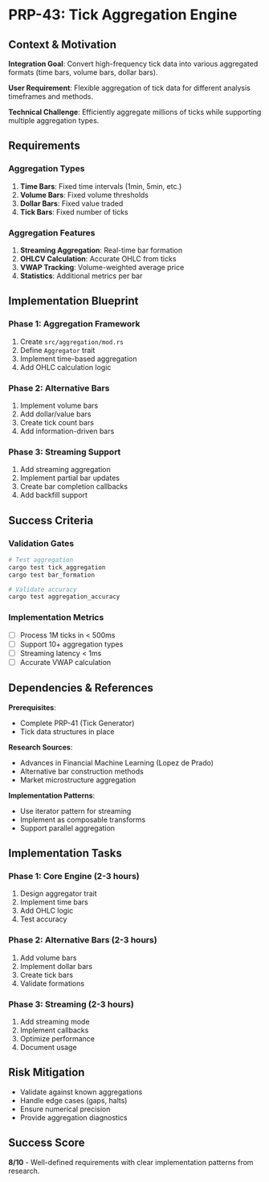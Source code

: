# PRP-43: Tick Aggregation Engine

## Context & Motivation

**Integration Goal**: Convert high-frequency tick data into various aggregated formats (time bars, volume bars, dollar bars).

**User Requirement**: Flexible aggregation of tick data for different analysis timeframes and methods.

**Technical Challenge**: Efficiently aggregate millions of ticks while supporting multiple aggregation types.

## Requirements

### Aggregation Types
1. **Time Bars**: Fixed time intervals (1min, 5min, etc.)
2. **Volume Bars**: Fixed volume thresholds
3. **Dollar Bars**: Fixed value traded
4. **Tick Bars**: Fixed number of ticks

### Aggregation Features
1. **Streaming Aggregation**: Real-time bar formation
2. **OHLCV Calculation**: Accurate OHLC from ticks
3. **VWAP Tracking**: Volume-weighted average price
4. **Statistics**: Additional metrics per bar

## Implementation Blueprint

### Phase 1: Aggregation Framework
1. Create `src/aggregation/mod.rs`
2. Define `Aggregator` trait
3. Implement time-based aggregation
4. Add OHLC calculation logic

### Phase 2: Alternative Bars
1. Implement volume bars
2. Add dollar/value bars
3. Create tick count bars
4. Add information-driven bars

### Phase 3: Streaming Support
1. Add streaming aggregation
2. Implement partial bar updates
3. Create bar completion callbacks
4. Add backfill support

## Success Criteria

### Validation Gates
```bash
# Test aggregation
cargo test tick_aggregation
cargo test bar_formation

# Validate accuracy
cargo test aggregation_accuracy
```

### Implementation Metrics
- [ ] Process 1M ticks in < 500ms
- [ ] Support 10+ aggregation types
- [ ] Streaming latency < 1ms
- [ ] Accurate VWAP calculation

## Dependencies & References

**Prerequisites**:
- Complete PRP-41 (Tick Generator)
- Tick data structures in place

**Research Sources**:
- Advances in Financial Machine Learning (Lopez de Prado)
- Alternative bar construction methods
- Market microstructure aggregation

**Implementation Patterns**:
- Use iterator pattern for streaming
- Implement as composable transforms
- Support parallel aggregation

## Implementation Tasks

### Phase 1: Core Engine (2-3 hours)
1. Design aggregator trait
2. Implement time bars
3. Add OHLC logic
4. Test accuracy

### Phase 2: Alternative Bars (2-3 hours)
1. Add volume bars
2. Implement dollar bars
3. Create tick bars
4. Validate formations

### Phase 3: Streaming (2-3 hours)
1. Add streaming mode
2. Implement callbacks
3. Optimize performance
4. Document usage

## Risk Mitigation
- Validate against known aggregations
- Handle edge cases (gaps, halts)
- Ensure numerical precision
- Provide aggregation diagnostics

## Success Score
**8/10** - Well-defined requirements with clear implementation patterns from research.